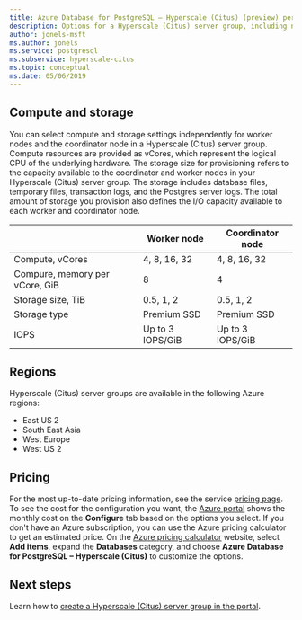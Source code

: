 ```yaml
---
title: Azure Database for PostgreSQL – Hyperscale (Citus) (preview) performance options
description: Options for a Hyperscale (Citus) server group, including node compute, storage, and regions.
author: jonels-msft
ms.author: jonels
ms.service: postgresql
ms.subservice: hyperscale-citus
ms.topic: conceptual
ms.date: 05/06/2019
---
```


## Compute and storage
 
You can select compute and storage settings independently for worker nodes and
the coordinator node in a Hyperscale (Citus) server group.  Compute resources
are provided as vCores, which represent the logical CPU of the underlying
hardware. The storage size for provisioning refers to the capacity available to
the coordinator and worker nodes in your Hyperscale (Citus) server group. The
storage includes  database files, temporary files, transaction logs, and the
Postgres server logs. The total amount of storage you provision also defines
the I/O capacity available to each worker and coordinator node.
 
|                                | Worker node      | Coordinator node |
|--------------------------------|------------------|------------------|
| Compute, vCores                | 4, 8, 16, 32     | 4, 8, 16, 32     |
| Compure, memory per vCore, GiB | 8                | 4                |
| Storage size, TiB              | 0.5, 1, 2        | 0.5, 1, 2        |
| Storage type                   | Premium SSD      | Premium SSD      |
| IOPS                           | Up to 3 IOPS/GiB | Up to 3 IOPS/GiB | 


## Regions
Hyperscale (Citus) server groups are available in the following Azure regions:
* East US 2
* South East Asia
* West Europe
* West US 2

## Pricing
For the most up-to-date pricing information, see the service [pricing
page](https://azure.microsoft.com/pricing/details/postgresql/). To see the cost
for the configuration you want, the [Azure
portal](https://portal.azure.com/#create/Microsoft.PostgreSQLServer) shows the
monthly cost on the **Configure** tab based on the options you select. If you
don't have an Azure subscription, you can use the Azure pricing calculator to
get an estimated price. On the [Azure pricing
calculator](https://azure.microsoft.com/en-us/pricing/calculator/) website,
select **Add items**, expand the **Databases** category, and choose **Azure
Database for PostgreSQL – Hyperscale (Citus)** to customize the options.
 
## Next steps
Learn how to [create a Hyperscale (Citus) server group in the
portal](quickstart-create-hyperscale-portal.md).
